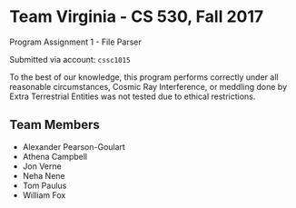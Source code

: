 # Team Virginia - CS 530, Fall 2017

Program Assignment 1 - File Parser

Submitted via account: `cssc1015`

To the best of our knowledge, this program performs correctly under all reasonable circumstances, Cosmic Ray Interference, or meddling done by Extra Terrestrial Entities was not tested due to ethical restrictions.

## Team Members
+ Alexander Pearson-Goulart
+ Athena Campbell
+ Jon Verne
+ Neha Nene
+ Tom Paulus
+ William Fox
